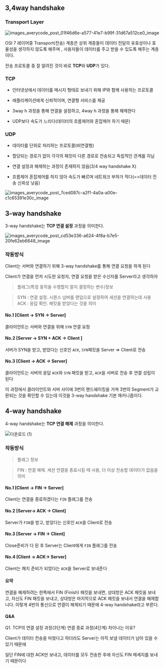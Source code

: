 ## 3,4way handshake

### Transport Layer

![images_averycode_post_01f46d6e-a577-41e7-b99f-31d67a512ce0_image](https://user-images.githubusercontent.com/100752008/230778456-66c7954b-583e-4354-87b9-1093d61410ba.png)

OSI 7 레이어중 Transport(전송) 계층은 상위 계층들이 데이터 전달의 유효성이나 효율성을 생각하지 않도록 해주며 , 사용자들이 데이터를 주고 받을 수 있도록 해주는 계층이다.  

전송 프로토콜 중 잘 알려진 것이 바로 **TCP**와 **UDP**가 있다.


### TCP
- 인터넷상에서 데이터를 메시지 형태로 보내기 위해 IP와 함께 사용하는 프로토콜 

- 애플리케이션에게 신뢰적이며, 연결형 서비스를 제공

- 3way h 과정을 통해 연결을 설정하고, 4way h 과정을 통해 해제한다

- UDP보다 속도가 느리다(데이터의 흐름제어와 혼잡제어 하기 때문)


### UDP

- 데이터를 단위로 처리하는 프로토콜(비연결형)

- 할당되는 경로가 없이 각각의 패킷이 다른 경로로 전송되고 독립적인 관계를 지님

- 연결 설정과 해제하는 과정이 존재하지 않음(3/4 way handshake X)

- 흐름제어 혼잡제어를 하지 않아 속도가 빠르며 네트워크 부하가 적다(=>데이터 전송 신뢰성 낮음)

![images_averycode_post_7ced087c-a2f1-4a0a-a00e-c1c65391e30c_image](https://user-images.githubusercontent.com/100752008/230778415-7d2f7b9a-c2ec-40b8-8b47-21388f9bc689.png)

## 3-way handshake

3-way handshake는 **TCP 연결 설정** 과정을 의미한다.

![images_averycode_post_cd53e336-a624-4f8a-b7e5-20fe62eb6648_image](https://user-images.githubusercontent.com/100752008/230778480-e704ae9f-284b-4073-a683-aa7bb8f03fd2.png)


### 작동방식

Client는 서버와 연결하기 위해 3-way handshake를 통해 연결 요청을 하게 된다

Client가 연결을 먼저 시도한 요청자, 연결 요청을 받은 수신자를 Server라고 생각하자

>플래그(특정 동작을 수행할지 말지 결정하는 변수)정보 

> SYN : 연결 설정. 시퀸스 넘버를 랜덤으로 설정하여 세션을 연결하는데 사용
> ACK : 응답 확인. 패킷을 받았다는 것을 의미


#### No.1 [Client -> SYN -> Server]

클라이언트는 서버와 연결을 위해 `SYN` 연결 요청

#### No.2 [Server -> SYN + ACK -> Client ]

서버가 SYN을 받고, 받았다는 신호인 `ACK`, `SYN`패킷을 Server => Client로 전송

#### No.3  [Client -> ACK -> Server]

클라이언트는 서버의 응답 `ACK`와 `SYN` 패킷을 받고, `ACK`을 서버로 전송 후 연결 성립이 된다 

이 과정에서 클라이언트와 서버 사이에 3번의 핸드쉐이킹을 거쳐 3번의 Segment가 교환되는 것을 확인할 수 있는데 이것을 3-way handshake 기본 매커니즘이다.

## 4-way handshake
4-way handshake는 **TCP 연결 해제** 과정을 의미한다. 

![다운로드 (1)](https://user-images.githubusercontent.com/100752008/230778515-ee561877-b467-4706-b627-3374098f61b6.jpeg)


### 작동방식

> 플래그 정보

> FIN : 연결 해제. 세션 연결을 종료시킬 때 사용, 더 이상 전송할 데이터가 없음을 의미

#### No.1 [Client -> FIN -> Server]

Client는 연결을 종료하겠다는 `FIN` 플래그를 전송

#### No.2 [Server-> ACK -> Client]

Server가 `FIN`을 받고, 받았다는 신호인 `ACK`을 Client로 전송

#### No.3 [Server -> FIN -> Client]

Close준비가 다 된 후 Server는 Client에게 `FIN` 플래그를 전송

#### No.4 [Client -> ACK-> Server]

Client는 해지 준비가 되었다는 `ACK`을 Server로 보내준다

#### 요약

연결을 해제하려는 한쪽에서 FIN (Finish) 패킷을 보내면, 상대방은 ACK 패킷을 보내고, 자신도 FIN 패킷을 보내고, 상대방은 마지막으로 ACK 패킷을 보내서 연결을 해제합니다. 이렇게 4번의 통신으로 연결이 해제되기 때문에 4-way handshake라고 부른다.

#### Q&A

Q1. TCP의 연결 설정 과정(3단계) 연결 종료 과정(4단계) 차이나는 이유?

Client가 데이터 전송을 마쳤다고 하더라도 Server는 아직 보낼 데이터가 남아 있을 수 있기 때문에

일단 FIN에 대한 ACK만 보내고, 데이터를 모두 전송한 후에 자신도 FIN 메세지를 보내기 때문이다

